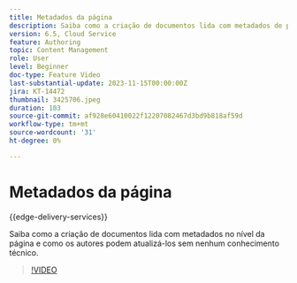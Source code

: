 ```yaml
---
title: Metadados da página
description: Saiba como a criação de documentos lida com metadados de página.
version: 6.5, Cloud Service
feature: Authoring
topic: Content Management
role: User
level: Beginner
doc-type: Feature Video
last-substantial-update: 2023-11-15T00:00:00Z
jira: KT-14472
thumbnail: 3425706.jpeg
duration: 103
source-git-commit: af928e60410022f12207082467d3bd9b818af59d
workflow-type: tm+mt
source-wordcount: '31'
ht-degree: 0%

---
```



# Metadados da página

{{edge-delivery-services}}

Saiba como a criação de documentos lida com metadados no nível da página e como os autores podem atualizá-los sem nenhum conhecimento técnico.

>[!VIDEO](https://video.tv.adobe.com/v/3425706/?learn=on)
